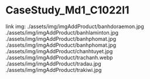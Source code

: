 # CaseStudy_Md1_C1022I1
link img:
./assets/img/imgAddProduct/banhdoraemon.jpg
./assets/img/imgAddProduct/banhlaminton.jpg
./assets/img/imgAddProduct/banhphomat.jpg
./assets/img/imgAddProduct/banhphomat.jpg
./assets/img/imgAddProduct/chanhtuyet.jpg
./assets/img/imgAddProduct/trachanh.webp
./assets/img/imgAddProduct/tradau.jpg
./assets/img/imgAddProduct/trakiwi.jpg